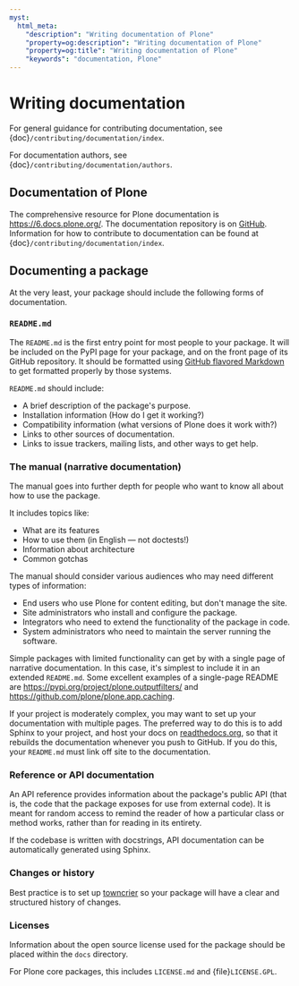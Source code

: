 ```yaml
---
myst:
  html_meta:
    "description": "Writing documentation of Plone"
    "property=og:description": "Writing documentation of Plone"
    "property=og:title": "Writing documentation of Plone"
    "keywords": "documentation, Plone"
---
```


# Writing documentation

For general guidance for contributing documentation, see {doc}`/contributing/documentation/index`.

For documentation authors, see {doc}`/contributing/documentation/authors`.

## Documentation of Plone

The comprehensive resource for Plone documentation is <https://6.docs.plone.org/>.
The documentation repository is on [GitHub](https://github.com/plone/documentation).
Information for how to contribute to documentation can be found at {doc}`/contributing/documentation/index`.

## Documenting a package

At the very least, your package should include the following forms of documentation.

### `README.md`

The `README.md` is the first entry point for most people to your package.
It will be included on the PyPI page for your package, and on the front page of its GitHub repository.
It should be formatted using [GitHub flavored Markdown](https://github.github.com/gfm/) to get formatted properly by those systems.

`README.md` should include:

- A brief description of the package's purpose.
- Installation information (How do I get it working?)
- Compatibility information (what versions of Plone does it work with?)
- Links to other sources of documentation.
- Links to issue trackers, mailing lists, and other ways to get help.

### The manual (narrative documentation)

The manual goes into further depth for people who want to know all about how to use the package.

It includes topics like:

- What are its features
- How to use them (in English — not doctests!)
- Information about architecture
- Common gotchas

The manual should consider various audiences who may need different types of information:

- End users who use Plone for content editing, but don't manage the site.
- Site administrators who install and configure the package.
- Integrators who need to extend the functionality of the package in code.
- System administrators who need to maintain the server running the software.

Simple packages with limited functionality can get by with a single page of narrative documentation.
In this case, it's simplest to include it in an extended `README.md`.
Some excellent examples of a single-page README are <https://pypi.org/project/plone.outputfilters/> and <https://github.com/plone/plone.app.caching>.

If your project is moderately complex, you may want to set up your documentation with multiple pages.
The preferred way to do this is to add Sphinx to your project, and host your docs on [readthedocs.org](https://readthedocs.org), so that it rebuilds the documentation whenever you push to GitHub.
If you do this, your `README.md` must link off site to the documentation.

### Reference or API documentation

An API reference provides information about the package's public API (that is, the code that the package exposes for use from external code).
It is meant for random access to remind the reader of how a particular class or method works, rather than for reading in its entirety.

If the codebase is written with docstrings, API documentation can be automatically generated using Sphinx.

### Changes or history

Best practice is to set up [towncrier](https://pypi.org/project/towncrier/) so your package will have a clear and structured history of changes.

### Licenses

Information about the open source license used for the package should be placed within the `docs` directory.

For Plone core packages, this includes `LICENSE.md` and {file}`LICENSE.GPL`.
